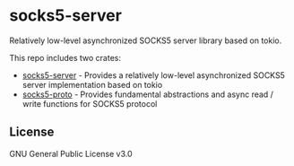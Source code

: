 # socks5-server

Relatively low-level asynchronized SOCKS5 server library based on tokio.

This repo includes two crates:
- [socks5-server](https://github.com/EAimTY/socks5-server/tree/master/socks5-server) - Provides a relatively low-level asynchronized SOCKS5 server implementation based on tokio
- [socks5-proto](https://github.com/EAimTY/socks5-server/tree/master/socks5-proto) - Provides fundamental abstractions and async read / write functions for SOCKS5 protocol

## License
GNU General Public License v3.0
